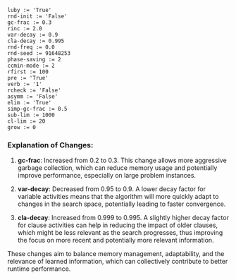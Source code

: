 ```plaintext
luby := 'True'
rnd-init := 'False'
gc-frac := 0.3
rinc := 2.0
var-decay := 0.9
cla-decay := 0.995
rnd-freq := 0.0
rnd-seed := 91648253
phase-saving := 2
ccmin-mode := 2
rfirst := 100
pre := 'True'
verb := '1'
rcheck := 'False'
asymm := 'False'
elim := 'True'
simp-gc-frac := 0.5
sub-lim := 1000
cl-lim := 20
grow := 0
```

### Explanation of Changes:
1. **gc-frac**: Increased from 0.2 to 0.3. This change allows more aggressive garbage collection, which can reduce memory usage and potentially improve performance, especially on large problem instances.

2. **var-decay**: Decreased from 0.95 to 0.9. A lower decay factor for variable activities means that the algorithm will more quickly adapt to changes in the search space, potentially leading to faster convergence.

3. **cla-decay**: Increased from 0.999 to 0.995. A slightly higher decay factor for clause activities can help in reducing the impact of older clauses, which might be less relevant as the search progresses, thus improving the focus on more recent and potentially more relevant information.

These changes aim to balance memory management, adaptability, and the relevance of learned information, which can collectively contribute to better runtime performance.